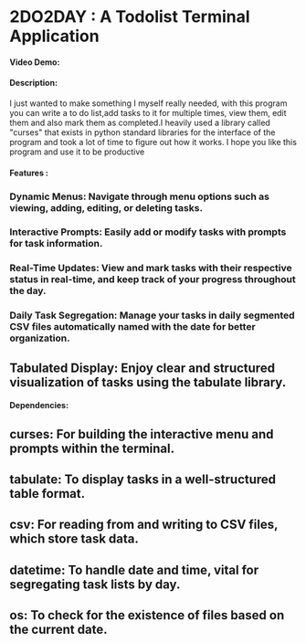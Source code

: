 # 2DO2DAY : A Todolist Terminal Application
#### Video Demo:  <URL HERE>
#### Description:
I just wanted to make something I myself really needed, with this program you can write a to do list,add tasks to it for multiple times, view them, edit them and also mark them as completed.I heavily used a library called "curses" that exists in python standard libraries for the interface of the program and took a lot of time to figure out how it works. I hope you like this program and use it to be productive 
#### Features :
### Dynamic Menus: Navigate through menu options such as viewing, adding, editing, or deleting tasks.
### Interactive Prompts: Easily add or modify tasks with prompts for task information.
### Real-Time Updates: View and mark tasks with their respective status in real-time, and keep track of your progress throughout the day.
### Daily Task Segregation: Manage your tasks in daily segmented CSV files automatically named with the date for better organization.
## Tabulated Display: Enjoy clear and structured visualization of tasks using the tabulate library.
#### Dependencies:
## curses: For building the interactive menu and prompts within the terminal.
## tabulate: To display tasks in a well-structured table format.
## csv: For reading from and writing to CSV files, which store task data.
## datetime: To handle date and time, vital for segregating task lists by day.
## os: To check for the existence of files based on the current date.
